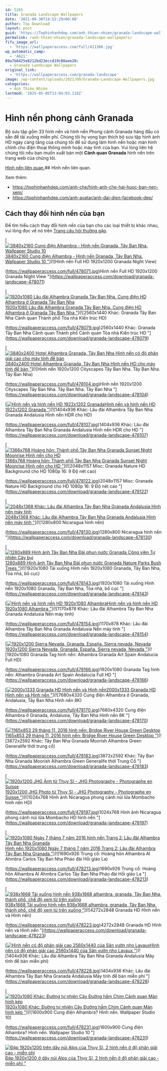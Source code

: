 ```yaml
---
id: 5265
title: Granada Landscape Wallpapers
date: '2021-09-30T14:52:29+00:00'
author: Top Download
layout: post
guid: 'https://Tophinhanhdep.com/anh-thien-nhien/granada-landscape-wallpapers/'
permalink: /anh-thien-nhien/granada-landscape-wallpapers/
fifu_image_url:
  - 'https://wallpaperaccess.com/full/411360.jpg'
wp_automatic_camp:
  - '4621'
89a7b8425e8212bd23eccd19c08aee20:
  - Granada Landscape Wallpapers
original_link:
  - 'https://wallpaperaccess.com/granada-landscape'
image: /wp-content/uploads/2021/09/Granada-Landscape-Wallpapers.jpg
categories:
  - Ảnh Thiên Nhiên
lastmod: '2025-05-05T13:04:03.118Z'
---
```

# Hình nền phong cảnh Granada

Bộ sưu tập gồm 33 hình nền và hình nền Phong cảnh Granada hàng đầu có sẵn để tải xuống miễn phí. Chúng tôi hy vọng bạn thích bộ sưu tập hình ảnh HD ngày càng tăng của chúng tôi để sử dụng làm hình nền hoặc màn hình chính cho điện thoại thông minh hoặc máy tính của bạn. Vui lòng liên hệ chúng tôi nếu bạn muốn xuất bản một **Cảnh quan Granada** hình nền trên trang web của chúng tôi.

[Hình nền liên quan ](#related) ## Hình nền liên quan.

   
 Xem thêm:

   
- <https://tophinhanhdep.com/anh-che/hinh-anh-che-hai-huoc-ban-nen-xem/>
- <https://tophinhanhdep.com/anh-avatar/anh-dai-dien-facebook-dep/>

## Cách thay đổi hình nền của bạn

Để tìm hiểu cách thay đổi hình nền của bạn cho các loại thiết bị khác nhau, vui lòng đọc về nó trên [Trang câu hỏi thường gặp](https://tophinhanhdep.com/faq/).

  
[[![3840x2160 Cung điện Alhambra - Hình nền Granada, Tây Ban Nha.  Wallpaper Studio 10](https://wallpaperaccess.com/full/411360.jpg)3840x2160 Cung điện Alhambra - Hình nền Granada, Tây Ban Nha. Wallpaper Studio 10 "](https://wallpaperaccess.com/download/granada-landscape-411360)](![Hình nền Full HD 1920x1200 Granada Night View)

(https://wallpaperaccess.com/full/478071.jpg)Hình nền Full HD 1920x1200 Granada Night View "](https://wallpaperaccess.com/download/granada-landscape-478071)

[[![1920x1080 Lâu đài Alhambra Granada Tây Ban Nha.  Cung điện HD Alhambra ở Granada Tây Ban Nha](https://wallpaperaccess.com/full/478075.jpg)1920x1080 Lâu đài Alhambra Granada Tây Ban Nha. Cung điện HD Alhambra ở Granada Tây Ban Nha "](https://wallpaperaccess.com/download/granada-landscape-478075)](![2560x1440 Khác: Granada Tây Ban Nha Cảnh quan Thành phố Tòa nhà Kiến trúc HD)

(https://wallpaperaccess.com/full/478079.jpg)2560x1440 Khác: Granada Tây Ban Nha Cảnh quan Thành phố Cảnh quan Tòa nhà Kiến trúc HD "](https://wallpaperaccess.com/download/granada-landscape-478079)

[[![3840x2400 Hotel Alhambra Granada, Tây Ban Nha Hình nền có độ phân giải cao cho máy tính để bàn](https://wallpaperaccess.com/full/478094.jpg)3840x2400 Hotel Alhambra Granada, Tây Ban Nha Hình nền HD cho máy tính để bàn "](https://wallpaperaccess.com/download/granada-landscape-478094)](![Hình nền 1920x1200 Cityscapes Tây Ban Nha.  Tây Ban Nha.  Tây Ban Nha)

(https://wallpaperaccess.com/full/478104.jpg)Hình nền 1920x1200 Cityscapes Tây Ban Nha. Tây Ban Nha. Tây Ban Nha "](https://wallpaperaccess.com/download/granada-landscape-478104)

[[![Hình nền và hình nền HD 1922x1202 Granada](https://wallpaperaccess.com/full/478106.jpg)Hình nền và hình nền HD 1922x1202 Granada "](https://wallpaperaccess.com/download/granada-landscape-478106)](![1404x936 Khác: Lâu đài Alhambra Tây Ban Nha Granada Andalusia Hình nền HDR cho HD)

(https://wallpaperaccess.com/full/478107.jpg)1404x936 Khác: Lâu đài Alhambra Tây Ban Nha Granada Andalusia Hình nền HDR cho HD "](https://wallpaperaccess.com/download/granada-landscape-478107)

[[![1366x768 Hoàng hôn: Thành phố Tây Ban Nha Granada Sunset Night Moonrise Hình nền cho HD](https://wallpaperaccess.com/full/478114.jpg)1366x768 Hoàng hôn: Thành phố Tây Ban Nha Granada Sunset Night Moonrise Hình nền cho HD "](https://wallpaperaccess.com/download/granada-landscape-478114)](![2048x1157 Misc: Granada Nature HD Background cho HD 1080p 16: 9 Độ nét cao)

(https://wallpaperaccess.com/full/478122.jpg)2048x1157 Misc: Granada Nature HD Background cho HD 1080p 16: 9 Độ nét cao "](https://wallpaperaccess.com/download/granada-landscape-478122)

[[![2048x1368 Khác: Lâu đài Alhambra Tây Ban Nha Granada Andalusia Hình nền máy tính](https://wallpaperaccess.com/full/348527.jpg)2048x1368 Khác: Lâu đài Alhambra Tây Ban Nha Granada Andalusia Hình nền máy tính "](https://wallpaperaccess.com/download/granada-landscape-348527)](![1280x800 Nicaragua hình nền)

(https://wallpaperaccess.com/full/478130.jpg)1280x800 Nicaragua hình nền "](https://wallpaperaccess.com/download/granada-landscape-478130)

[[![1280x889 Hình ảnh Tây Ban Nha Đài phun nước Granada Công viên Tự nhiên Cây bụi](https://wallpaperaccess.com/full/478138.jpg)1280x889 Hình ảnh Tây Ban Nha Đài phun nước Granada Nature Parks Bush Trees "](https://wallpaperaccess.com/download/granada-landscape-478138)](![1920x1080 Tải xuống Hình nền 1920x1080 Granada, Tây Ban Nha, Tòa nhà, bố cục)

(https://wallpaperaccess.com/full/478143.jpg)1920x1080 Tải xuống Hình nền 1920x1080 Granada, Tây Ban Nha, Tòa nhà, bố cục "](https://wallpaperaccess.com/download/granada-landscape-478143)

[[![Hình nền và hình nền HD 1920x1080 Alhambra](https://wallpaperaccess.com/full/478152.jpg)Hình nền và hình nền HD 1920x1080 Alhambra "](https://wallpaperaccess.com/download/granada-landscape-478152)](![1170x878 Khác: Lâu đài Alhambra Tây Ban Nha Granada Andalusia Nền máy tính)

(https://wallpaperaccess.com/full/478154.jpg)1170x878 Khác: Lâu đài Alhambra Tây Ban Nha Granada Andalusia Nền máy tính "](https://wallpaperaccess.com/download/granada-landscape-478154)

[[![1920x1200 Sierra Nevada, Granada.  España.  Sierra nevada, Nevada](https://wallpaperaccess.com/full/478164.jpg)1920x1200 Sierra Nevada, Granada. España. Sierra nevada, Nevada "](https://wallpaperaccess.com/download/granada-landscape-478164)](![1920x1080 Granada Tag hình nền: Alhambra Granada Art Spain Andalucia Full HD)

(https://wallpaperaccess.com/full/478166.jpg)1920x1080 Granada Tag hình nền: Alhambra Granada Art Spain Andalucia Full HD "](https://wallpaperaccess.com/download/granada-landscape-478166)

[[![2000x1333 Granada HD Hình nền và Hình nền](https://wallpaperaccess.com/full/478169.jpg)2000x1333 Granada HD Hình nền và Hình nền "](https://wallpaperaccess.com/download/granada-landscape-478169)](![7680x4320 Cung điện Alhambra ở Granada, Andalusia, Tây Ban Nha Hình nền 8K)

(https://wallpaperaccess.com/full/478170.jpg)7680x4320 Cung điện Alhambra ở Granada, Andalusia, Tây Ban Nha Hình nền 8K "](https://wallpaperaccess.com/download/granada-landscape-478170)

[[![1165x853 29 tháng 11, 2016 hình nền: Bridge River House Green Desktop](https://wallpaperaccess.com/full/97649.jpg)1165x853 29 tháng 11, 2016 hình nền: Bridge River House Green Desktop "](https://wallpaperaccess.com/download/granada-landscape-97649)](![3872x2592 Khác: Tây Ban Nha Granada Moorish Alhambra Green Generalife thời trung cổ)

(https://wallpaperaccess.com/full/478183.jpg)3872x2592 Khác: Tây Ban Nha Granada Moorish Alhambra Green Generalife thời Trung Cổ "](https://wallpaperaccess.com/download/granada-landscape-478183)

[[![1920x1200 JHG Ảnh từ Thụy Sĩ - JHG Photography - Photographe en Suisse](https://wallpaperaccess.com/full/478190.jpg)1920x1200 JHG Photo từ Thụy Sĩ - JHG Photography - Photographe en Suisse "](https://wallpaperaccess.com/download/granada-landscape-478190)](![1024x768 Hình ảnh Nicaragua phong cảnh núi lửa Mombacho hình nền HD)

(https://wallpaperaccess.com/full/478197.jpg)1024x768 Hình ảnh Nicaragua phong cảnh núi lửa Mombacho HD hình nền "](https://wallpaperaccess.com/download/granada-landscape-478197)

[[![1920x1080 Ngày 7 tháng 7 năm 2016 hình nền Trang 2: Lâu đài Alhambra Tây Ban Nha Granada](https://wallpaperaccess.com/full/478212.jpg)Hình nền 1920x1080 Ngày 7 tháng 7 năm 2016 Trang 2: Lâu đài Alhambra Tây Ban Nha Granada "](https://wallpaperaccess.com/download/granada-landscape-478212)](![1690x926 Trung cổ: Hoàng hôn Alhambra Al Ahmbra Carlos Tây Ban Nha Pháo đài Hồi giáo La)

(https://wallpaperaccess.com/full/478213.jpg)1690x926 Trung cổ: Hoàng hôn Alhambra Al Ahmbra Carlos Tây Ban Nha Pháo đài Hồi giáo La "](https://wallpaperaccess.com/download/granada-landscape-478213)

[[![938x1668 Tải xuống hình nền 938x1668 alhambra, granada, Tây Ban Nha, thành phố, chế độ xem từ trên xuống](https://wallpaperaccess.com/full/478220.jpg)938x1668 Tải xuống hình nền 938x1668 alhambra, granada, Tây Ban Nha, thành phố, chế độ xem từ trên xuống "](https://wallpaperaccess.com/download/granada-landscape-478220)](![4272x2848 Granada HD Hình nền và Hình nền)

(https://wallpaperaccess.com/full/478223.jpg)4272x2848 Granada HD Hình nền và Hình nền "](https://wallpaperaccess.com/download/granada-landscape-478223)

[[![Hình nền có độ phân giải cao 2560x1440 của Sân vườn nho Lavaux](https://wallpaperaccess.com/full/478224.jpg)Hình nền có độ phân giải cao 2560x1440 của Sân vườn nho Lavaux "](https://wallpaperaccess.com/download/granada-landscape-478224)](![1404x936 Khác: Lâu đài Alhambra Tây Ban Nha Granada Andalusia Máy tính để bàn miễn phí)

(https://wallpaperaccess.com/full/478228.jpg)1404x936 Khác: Lâu đài Alhambra Tây Ban Nha Granada Andalusia Máy tính để bàn miễn phí "](https://wallpaperaccess.com/download/granada-landscape-478228)

[[![1920x1080 Khác: Đường tự nhiên Cây Đường hầm Chim Cảnh quan Màn hình kép](https://wallpaperaccess.com/full/147997.jpg)1920x1080 Khác: Đường tự nhiên Cây Đường hầm Chim Cảnh quan Màn hình kép "](https://wallpaperaccess.com/download/granada-landscape-147997)](![1600x900 Cung điện Alhambra?  Hình nền.  Wallpaper Studio 10)

(https://wallpaperaccess.com/full/478231.jpg)1600x900 Cung điện Alhambra? Hình nền. Wallpaper Studio 10 "](https://wallpaperaccess.com/download/granada-landscape-478231)

[![Đập 1920x1200 trên dãy núi Alps của Thụy Sĩ, 2 hình nền ở độ phân giải cao - miễn phí](https://wallpaperaccess.com/full/478234.jpg)Đập 1920x1200 ở dãy núi Alps của Thụy Sĩ, 2 hình nền ở độ phân giải cao - miễn phí "](https://wallpaperaccess.com/download/granada-landscape-478234)
